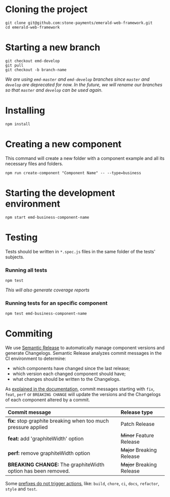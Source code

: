 # Cloning the project

```
git clone git@github.com:stone-payments/emerald-web-framework.git
cd emerald-web-framework
```

# Starting a new branch

```
git checkout emd-develop
git pull
git checkout -b branch-name
```

*We are using `emd-master` and `emd-develop` branches since `master` and `develop` are deprecated for now. In the future, we will rename our branches so that `master` and `develop` can be used again.*

# Installing

```
npm install
```

# Creating a new component

This command will create a new folder with a component example and all its necessary files and folders.

```
npm run create-component "Component Name" -- --type=business
```

# Starting the development environment

```
npm start emd-business-component-name
```

# Testing

Tests should be written in `*.spec.js` files in the same folder of the tests' subjects.

### Running all tests

```
npm test
```

*This will also generate coverage reports*

### Running tests for an specific component

```
npm test emd-business-component-name
```

# Commiting

We use [Semantic Release](https://semantic-release.gitbook.io/semantic-release/) to automatically manage component versions and generate Changelogs. Semantic Release analyzes commit messages in the CI environment to determine:

* which components have changed since the last release;
* which version each changed component should have;
* what changes should be written to the Changelogs.

As [explained in the documentation](https://semantic-release.gitbook.io/semantic-release/#commit-message-format), commit messages starting with `fix`, `feat`, `perf` or `BREAKING CHANGE` will update the versions and the Changelogs of each component altered by a commit.

| Commit message | Release type |
|:---|:---|
| **fix:** stop graphite breaking when too much pressure applied | Patch Release |
| **feat:** add 'graphiteWidth' option | ~~Minor~~ Feature Release |
| **perf:** remove graphiteWidth option | ~~Major~~ Breaking Release |
| **BREAKING CHANGE:** The graphiteWidth option has been removed. | ~~Major~~ Breaking Release |

Some [prefixes do not trigger actions](https://github.com/angular/angular/blob/22b96b9/CONTRIBUTING.md#type), like: `build`, `chore`, `ci`, `docs`, `refactor`, `style` and `test`.
